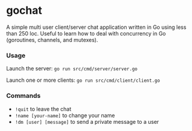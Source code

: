 # gochat

A simple multi user client/server chat application written in Go using less than 250 loc.
Useful to learn how to deal with concurrency in Go (goroutines, channels, and mutexes). 

### Usage
Launch the server:
`go run src/cmd/server/server.go`

Launch one or more clients:
`go run src/cmd/client/client.go`

### Commands
- `!quit` to leave the chat
- `!name [your-name]` to change your name
- `!dm [user] [message]` to send a private message to a user
